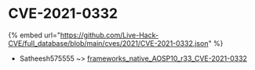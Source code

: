 # CVE-2021-0332
{% embed url="https://github.com/Live-Hack-CVE/full_database/blob/main/cves/2021/CVE-2021-0332.json" %}

* Satheesh575555 ~> [frameworks_native_AOSP10_r33_CVE-2021-0332](https://www.alice-snow.ru/2021/database/cve-2021-0332/frameworks_native_aosp10_r33_cve-2021-0332-satheesh575555)